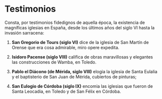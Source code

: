 # Testimonios

Consta, por testimonios fidedignos de aquella época, la existencia de magníficas iglesias en España, desde los últimos años del siglo VI hasta la invasión sarracena:

1. **San Gregorio de Tours (siglo VI)** dice de la iglesia de San Martín de Orense que era cosa admirable, miro opere expedita.

2. **Isidoro Pacense (siglo VIII)** califica de obras maravillosas y elegantes las construcciones de Wamba, en Toledo.

3. **Pablo el Diácono (de Mérida, siglo VIII)** elogia la iglesia de Santa Eulalia y el baptisterio de San Juan de Mérida, cubiertos de pinturas;

4. **San Eulogio de Córdoba (siglo IX)** encomia las iglesias que fueron de Santa Leocadia, en Toledo y de San Félix en Córdoba.
